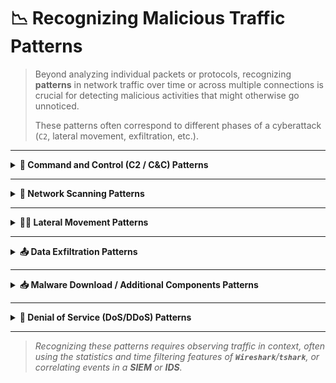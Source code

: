 # 📉 Recognizing Malicious Traffic Patterns

> Beyond analyzing individual packets or protocols, recognizing **patterns** in network traffic over time or across multiple connections is crucial for detecting malicious activities that might otherwise go unnoticed.
>
> These patterns often correspond to different phases of a cyberattack (`C2`, lateral movement, exfiltration, etc.).

---

<details>
<summary><strong>📡 Command and Control (C2 / C&amp;C) Patterns</strong></summary>
<br>

> Once a system is compromised, malware needs to communicate with the attacker to receive commands and/or send data. This `C2` traffic often follows characteristic patterns:

* **Beaconing / Heartbeat:**
    * **Description:** **Regular and periodic** connections from the infected host to an external `C2` server. Can occur every few seconds, minutes, or hours.
    * **What to Look For:** Repetitive outbound traffic to the same IP/domain with consistent time intervals (delta time). Packet sizes might be small and similar (for check-ins) or vary if downloading commands/sending data. Pay attention to connections outside business hours or to geographically unusual destinations. Common protocols: `HTTP`/`HTTPS`, `DNS`, `ICMP`, or custom `TCP`/`UDP`.

* **Unusual or Covert Protocols:**
    * **Description:** Use of non-standard protocols or non-standard ports for `C2` communication to evade detection.
    * **What to Look For:** Traffic on common ports (`80`, `443`, `53`) that doesn't match the expected protocol (e.g., non-HTTP traffic on port `80`, non-DNS traffic on port `53`). Use of high or random ports for persistent communications. Traffic with payloads that appear obfuscated or encrypted (high entropy) without being standard `TLS`/`SSH`.

* **DNS for C2:**
    * **Description:** Use of `DNS` queries/responses to send and receive commands/data. Includes `DGA` and `DNS Tunneling`.
    * **What to Look For:** (See DNS section in `04_Specific_Protocol_Analysis.md`) High volume of `NXDomain` responses, random/long domains, heavy use of `TXT` records or long subdomains.

</details>

---

<details>
<summary><strong>🎯 Network Scanning Patterns</strong></summary>
<br>

> Attackers (or malware like worms) scan networks to find other vulnerable systems.

* **Horizontal Scanning:**
    * **Description:** One host tries to connect to **many different hosts** on the network, probing the **same port** or a small set of ports.
    * **What to Look For:** From a single source IP, a large number of connection attempts (`TCP SYN` packets without `SYN-ACK` responses, or followed by `RST`) to _multiple destination IPs_ (often sequential) on the same subnet or range, all targeting the **same destination port** (e.g., `445`-SMB, `3389`-RDP, `22`-SSH).

* **Vertical Scanning:**
    * **Description:** One host tries to connect to **many different ports** on a **single destination host**.
    * **What to Look For:** From a single source IP, a large number of connection attempts to a _single destination IP_, but targeting _different destination ports_.

</details>

---

<details>
<summary><strong>🚶‍♂️ Lateral Movement Patterns</strong></summary>
<br>

> Once inside, attackers try to move to other systems on the internal network.

* **What to Look For:**
    * Unusual **`SMB`/`RPC`** connections: Between workstations, from unexpected servers to workstations, or targeting administrative shares (`ADMIN$`, `C$`, `IPC$`).
    * **`RDP` (port `3389`)** connections between systems where it's not usual.
    * **`SSH` (port `22`)** connections between internal systems if not standard practice.
    * Traffic associated with remote execution tools like **`PsExec`**, `WinRM`, `WMI`. (`PsExec` often uses `SMB` and creates/starts a service named `PSEXESVC` on the target, though names can change).
    * Failed authentication attempts followed by success between internal machines.

</details>

---

<details>
<summary><strong>📤 Data Exfiltration Patterns</strong></summary>
<br>

> The final goal is often to steal sensitive information.

* **What to Look For:**
    * **Large Outbound Transfers:** Unusually large volumes of data sent from the internal network to external destinations, especially if occurring off-hours or to suspicious IPs/domains. Analyze conversation duration and total bytes (`Statistics > Conversations`).
    * **Unusual Protocols for Transfers:** Use of **`DNS Tunneling`** (lots of data in `TXT`/subdomain queries/responses), **`ICMP Tunneling`** (data in `ICMP` payloads), `FTP`, or custom protocols to get information out.
    * **Transfers to Cloud/Public Services:** Massive uploads to cloud storage services (Mega, Dropbox, etc.) or pastebins if not normal activity.
    * **Compression/Encryption:** Exfiltration traffic is often compressed (`.zip`, `.rar`) and/or encrypted. Look for `TLS` connections to suspicious destinations with large data transfers.

</details>

---

<details>
<summary><strong>📥 Malware Download / Additional Components Patterns</strong></summary>
<br>

* **What to Look For:**
    * `HTTP`/`FTP`/etc. connections downloading executables, DLLs, scripts, or suspicious compressed files from URLs/IPs known to host malware (CTI).
    * "Staged Payload" pattern: Initial malware (dropper) downloads additional components from different locations after the initial infection.

</details>

---

<details>
<summary><strong>🚫 Denial of Service (DoS/DDoS) Patterns</strong></summary>
<br>

> Less Common in Post-Mortem Forensic Analysis.

* **Description:** Flooding a target with traffic to exhaust its resources.
* **What to Look For:** Massive volume of packets (`SYN`, `UDP`, `ICMP`) from one or many sources towards a single destination. Often with spoofed source IPs.

</details>

---

> _Recognizing these patterns requires observing traffic in context, often using the statistics and time filtering features of **`Wireshark`**/**`tshark`**, or correlating events in a **SIEM** or **IDS**._